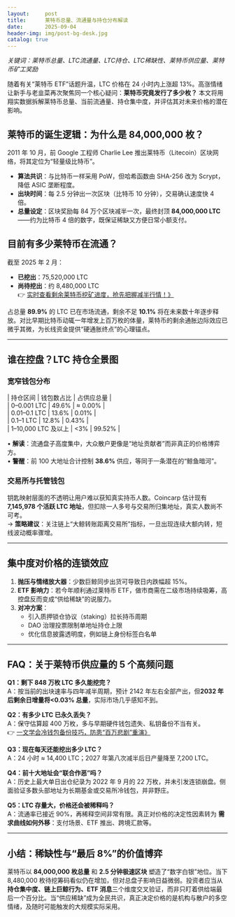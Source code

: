 ```yaml
---
layout:     post
title:      莱特币总量、流通量与持仓分布解读
date:       2025-09-04
header-img: img/post-bg-desk.jpg
catalog: true
---
```


*关键词：莱特币总量、LTC流通量、LTC持仓、LTC稀缺性、莱特币供应量、莱特币矿工奖励*

随着有关“莱特币 ETF”话题升温，LTC 价格在 24 小时内上涨超 13%。高涨情绪让新手与老韭菜再次聚焦同一个核心疑问：**莱特币究竟发行了多少枚？** 本文将用翔实数据拆解莱特币总量、当前流通量、持仓集中度，并评估其对未来价格的潜在影响。

## 莱特币的诞生逻辑：为什么是 84,000,000 枚？

2011 年 10 月，前 Google 工程师 Charlie Lee 推出莱特币（Litecoin）区块网络，将其定位为“轻量级比特币”。  
- **算法共识**：与比特币一样采用 PoW，但哈希函数由 SHA-256 改为 Scrypt，降低 ASIC 垄断程度。  
- **出块时间**：每 2.5 分钟出一次区块（比特币 10 分钟），交易确认速度快 4 倍。  
- **总量设定**：区块奖励每 84 万个区块减半一次，最终封顶 **84,000,000 LTC**——约为比特币 4 倍的数字，既保证稀缺又方便日常小额支付。

## 目前有多少莱特币在流通？

截至 2025 年 2 月：  
- **已挖出**：75,520,000 LTC  
- **尚待挖出**：约 8,480,000 LTC  
👉 [实时查看剩余莱特币挖矿进度，抢先把握减半行情！》](https://okxdog.com/)  

占总量 **89.9%** 的 LTC 已在市场流通，剩余不足 **10.1%** 将在未来数十年逐步释放。对比早期比特币动辄一年增发上百万枚的体量，莱特币的剩余通胀边际效应已微乎其微，为长线资金提供“硬通胀终点”的心理锚点。

---

## 谁在控盘？LTC 持仓全景图

### 宽窄钱包分布
| 持仓区间 | 钱包数占比 | 占供应总量 |  
| 0–0.001 LTC | 49.6% | ≈ 0.00% |  
| 0.01–0.1 LTC | 13.6% | 0.01% |  
| 0.1–1 LTC | 12.8% | 0.43% |  
| 1–10,000 LTC 及以上 | <3% | 99.52% |  

• **解读**：流通盘子高度集中，大众散户更像是“地址贡献者”而非真正的价格博弈方。  
• **警醒**：前 100 大地址合计控制 **38.6%** 供应，等同于一条潜在的“鲸鱼暗河”。  

### 交易所与托管钱包
钥匙映射层面的不透明让用户难以获知真实持币人数。Coincarp 估计现有 **7,145,978 个活跃 LTC 地址**，但扣除一人多号与交易所归集地址，真实人数尚不可考。  
→ **策略建议**：关注链上“大鲸转账距离交易所”指标，一旦出现连续大额内转，短线波动概率骤增。  

---

## 集中度对价格的连锁效应

1. **抛压与情绪放大器**：少数巨鲸同步出货可导致日内跌幅超 15%。  
2. **ETF 影响力**：若今年顺利通过莱特币 ETF，做市商需在二级市场持续吸筹，高控盘反而变成“供给稀缺”的说服力。  
3. **对冲方案**：  
   - 引入质押锁仓协议（staking）拉长持币周期  
   - DAO 治理投票限制单地址持仓上限  
   - 优化信息披露透明度，例如链上身份标签白名单  

---

## FAQ：关于莱特币供应量的 5 个高频问题

**Q1：剩下 848 万枚 LTC 多久能挖完？**  
A：按当前的出块速率与四年减半周期，预计 2142 年左右全部产出，但**2032 年后剩余日增量将<0.03% 总量**，实际市场几乎感知不到。

**Q2：有多少 LTC 已永久丢失？**  
A：保守估算超 400 万枚，多与早期硬件钱包遗失、私钥备份不当有关。  
👉 [一文学会冷钱包备份技巧，防患“百万悲剧”重演》](https://okxdog.com/)

**Q3：现在每天还能挖出多少 LTC？**  
A：24 小时 ≈ 14,400 LTC；2027 年第八次减半后日产量降至 7,200 LTC。

**Q4：前十大地址会“联合作恶”吗？**  
A：历史上最大单日出仓纪录为 2022 年 9 月的 22 万枚，并未引发连锁崩盘。侧面验证多数头部地址为长期基金或交易所冷钱包，并非野庄。

**Q5：LTC 存量大，价格还会被稀释吗？**  
A：流通率已接近 90%，再稀释空间非常有限。真正对价格的决定性因素转为 **需求曲线如何外移**：支付场景、ETF 推出、跨境汇款等。

---

## 小结：稀缺性与“最后 8%”的价值博弈

莱特币以 **84,000,000 枚总量** 和 **2.5 分钟极速区块** 塑造了“数字白银”地位。当下 8,480,000 枚待挖筹码看似仍在增加，但对总盘子影响日益微弱。投资者应当从**持仓集中度、链上巨鲸行为、ETF 消息**三个维度交叉验证，而非只盯着供给端最后一个百分比。当“供应稀缺”成为全民共识，真正决定价格的是机构与散户的多空情绪，及随时可能触发的大规模实际采用。